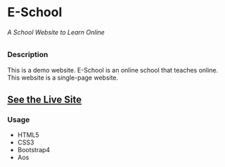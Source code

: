 # E-School
###### _A School Website to Learn Online_
### Description 
This is a demo website. E-School is an online school that teaches online. This website is a single-page website.

[See the Live Site](https://mdtaju.github.io/e-school/ "E-School")
---
### Usage 
- HTML5
- CSS3
- Bootstrap4
- Aos
